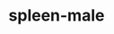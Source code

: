 ---
title: spleen-male
release_version: v1.0
hra_release_version:
  - v1.0
model_type: ref-organs
description: '[This reference organ](https://hubmapconsortium.github.io/ccf/pages/ccf-3d-reference-library.html) was created using data from the Visible Human Male, provided by the National Library of Medicine.'
creators:
  - 0000-0003-4066-7531
project_leads:
  - 0000-0002-3321-6137
creation_date: 2021-03-12T00:00:00
license: CC BY 4.0
publisher:  HuBMAP 
funder:  National Institutes of Health 
award_number:  OT2OD026671 
hubmap_id:  HBM583.DRHV.265 
datatable: VH_M_Spleen.glb
doi: https://doi.org/10.48539/hbm583.drhv.265
---